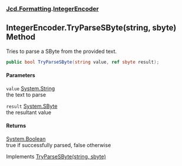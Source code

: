 ### [Jcd.Formatting](Jcd_Formatting.md 'Jcd.Formatting').[IntegerEncoder](Jcd_Formatting_IntegerEncoder.md 'Jcd.Formatting.IntegerEncoder')
## IntegerEncoder.TryParseSByte(string, sbyte) Method
Tries to parse a SByte from the provided text.  
```csharp
public bool TryParseSByte(string value, ref sbyte result);
```
#### Parameters
<a name='Jcd_Formatting_IntegerEncoder_TryParseSByte(string_sbyte)_value'></a>
`value` [System.String](https://docs.microsoft.com/en-us/dotnet/api/System.String 'System.String')  
the text to parse
  
<a name='Jcd_Formatting_IntegerEncoder_TryParseSByte(string_sbyte)_result'></a>
`result` [System.SByte](https://docs.microsoft.com/en-us/dotnet/api/System.SByte 'System.SByte')  
the resultant value
  
#### Returns
[System.Boolean](https://docs.microsoft.com/en-us/dotnet/api/System.Boolean 'System.Boolean')  
true if successfully parsed, false otherwise

Implements [TryParseSByte(string, sbyte)](Jcd_Formatting_IIntegerParser_TryParseSByte(string_sbyte).md 'Jcd.Formatting.IIntegerParser.TryParseSByte(string, sbyte)')  
